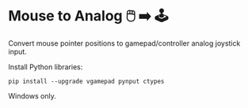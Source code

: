 # Mouse to Analog 🖱️ ➡️ 🕹️
Convert mouse pointer positions to gamepad/controller analog joystick input.

Install Python libraries:
```
pip install --upgrade vgamepad pynput ctypes
```
Windows only.
